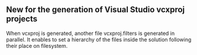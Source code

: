 ## New for the generation of Visual Studio vcxproj projects

When vcxproj is generated, another file vcxproj.filters is generated in parallel.
It enables to set a hierarchy of the files inside the solution following their place on filesystem.
